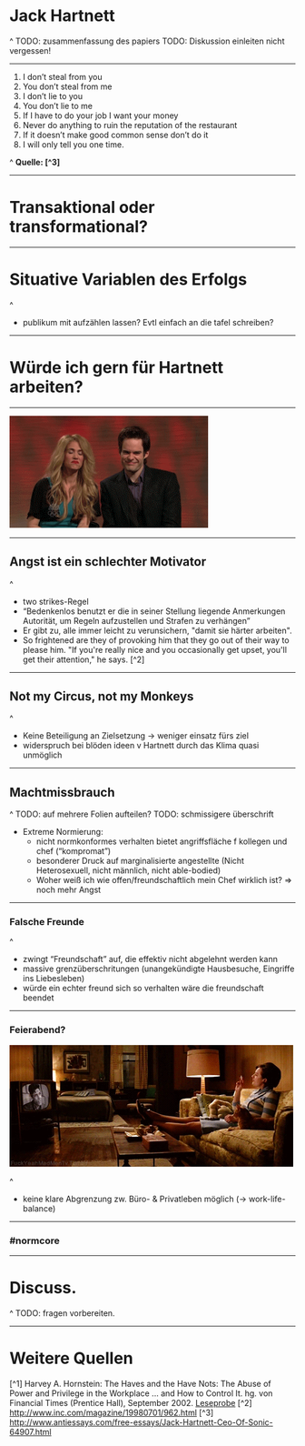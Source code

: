 
# Jack Hartnett

^
TODO: zusammenfassung des papiers
TODO: Diskussion einleiten nicht vergessen!

---
1. I don’t steal from you
2. You don’t steal from me
3. I don’t lie to you
4. You don’t lie to me
5. If I have to do your job I want your money
6. Never do anything to ruin the reputation of the restaurant
7. If it doesn’t make good common sense don’t do it
8. I will only tell you one time.

^
**Quelle: [^3]**

---
# Transaktional oder transformational?

---
# Situative Variablen des Erfolgs

^
- publikum mit aufzählen lassen? Evtl einfach an die tafel schreiben?

---
# Würde ich gern für Hartnett arbeiten?

---
![original](./images/nope.gif)

---
## Angst ist ein schlechter Motivator

^
- two strikes-Regel
- “Bedenkenlos benutzt er die in seiner Stellung liegende Anmerkungen Autorität, um Regeln aufzustellen und Strafen zu verhängen”
- Er gibt zu, alle immer leicht zu verunsichern, "damit sie härter arbeiten".
- So frightened are they of provoking him that they go out of their way to please him. "If you're really nice and you occasionally get upset, you'll get their attention," he says. [^2]

---
## Not my Circus, not my Monkeys

^
- Keine Beteiligung an Zielsetzung -> weniger einsatz fürs ziel
- widerspruch bei blöden ideen v Hartnett durch das Klima quasi unmöglich


---
## Machtmissbrauch

^
TODO: auf mehrere Folien aufteilen?
TODO: schmissigere überschrift
- Extreme Normierung:
    - nicht normkonformes verhalten bietet angriffsfläche f kollegen und chef (“kompromat”)
    - besonderer Druck auf marginalisierte angestellte (Nicht Heterosexuell, nicht männlich, nicht able-bodied)
    - Woher weiß ich wie offen/freundschaftlich mein Chef wirklich ist? => noch mehr Angst

---
### Falsche Freunde

^
- zwingt “Freundschaft” auf, die effektiv nicht abgelehnt werden kann
- massive grenzüberschritungen (unangekündigte Hausbesuche, Eingriffe ins Liebesleben)
- würde ein echter freund sich so verhalten wäre die freundschaft beendet

---
### Feierabend?

![original](./images/peggy_home.gif)

^
- keine klare Abgrenzung zw. Büro- & Privatleben möglich (-> work-life-balance)

---

### \#normcore

---
# Discuss.

^
TODO: fragen vorbereiten.

---
# Weitere Quellen
[^1] Harvey A. Hornstein: The Haves and the Have Nots: The Abuse of Power and Privilege in the Workplace ... and How to Control It. hg. von Financial Times (Prentice Hall), September 2002.
[Leseprobe](https://books.google.de/books?id=J_GlCvSOIOsC&pg=PA53&lpg=PA53&dq=jack+hartnett+rogers+corp&source=bl&ots=uEAvM2q2CP&sig=cPPaAVsxQXsNMV9k2LVpTkmZTbQ&hl=de&sa=X&ei=oXFLVYGPGIqOsAGvzIAI&ved=0CEMQ6AEwBA#v=onepage&q&f=false)
[^2] http://www.inc.com/magazine/19980701/962.html
[^3] http://www.antiessays.com/free-essays/Jack-Hartnett-Ceo-Of-Sonic-64907.html

